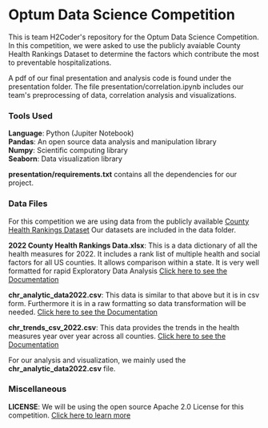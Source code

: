 # Optum Data Science Competition

This is team H2Coder's repository for the Optum Data Science Competition. In this competition, we were asked to use the publicly avaiable County Health Rankings Dataset to determine the factors which contribute the most to preventable hospitalizations.

A pdf of our final presentation and analysis code is found under the presentation folder. The file presentation/correlation.ipynb includes our team's preprocessing of data, correlation analysis and visualizations.
 
### Tools Used
**Language**: Python (Jupiter Notebook)  
**Pandas**: An open source data analysis and manipulation library  
**Numpy**: Scientific computing library  
**Seaborn**: Data visualization library 

**presentation/requirements.txt** contains all the dependencies for our project.

### Data Files
For this competition we are using data from the publicly available [County Health Rankings Dataset]()
Our datasets are included in the data folder.

**2022 County Health Rankings Data.xlsx**: This is a data dictionary of all the health measures for 2022. It includes a rank list of multiple health and social factors for all US counties. It allows comparison within a state. It is very well formatted for rapid Exploratory Data Analysis [Click here to see the Documentation](https://www.countyhealthrankings.org/sites/default/files/media/document/DataDictionary_2022.pdf)

**chr_analytic_data2022.csv**: This data is similar to that above but it is in csv form. Furthermore it is in a raw formatting so data transformation will be needed. [Click here to see the Documentation](https://www.countyhealthrankings.org/explore-health-rankings/rankings-data-documentation#:~:text=2022%20CHR%20CSV/SAS%20Analytic%20Data%20Documentation)

**chr_trends_csv_2022.csv**: This data provides the trends in the health measures year over year across all counties. [Click here to see the Documentation](https://www.countyhealthrankings.org/explore-health-rankings/rankings-data-documentation#:~:text=2021%20CHR%20Trends%20Data%20Documentation)

For our analysis and visualization, we mainly used the **chr_analytic_data2022.csv** file.

### Miscellaneous  
**LICENSE**: We will be using the open source Apache 2.0 License for this competition. [Click here to learn more](https://choosealicense.com/licenses/apache-2.0/)
